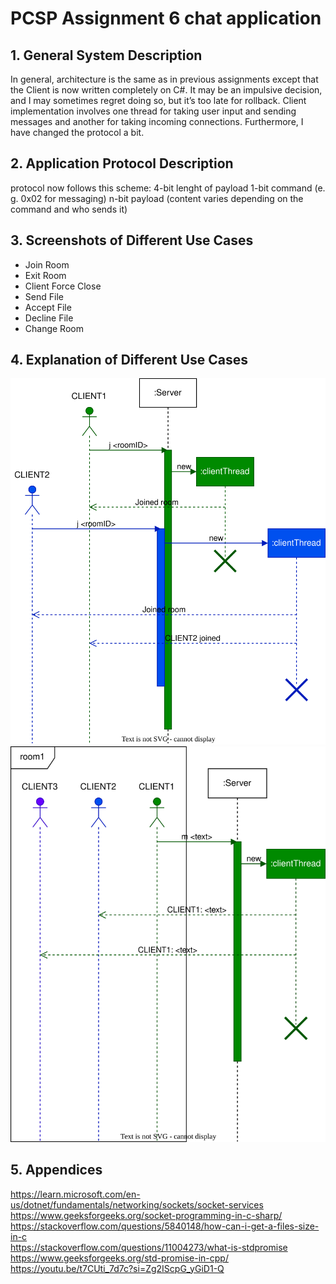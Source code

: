 # PCSP Assignment 6 chat application

## 1. General System Description
In general, architecture is the same as in previous assignments except that the Client is now written completely on C#. 
It may be an impulsive decision, and I may sometimes regret doing so, but it’s too late for rollback. 
Client implementation involves one thread for taking user input and sending messages and another for taking incoming connections. 
Furthermore, I have changed the protocol a bit.
## 2. Application Protocol Description
protocol now follows this scheme: 
4-bit lenght of payload
1-bit command (e. g. 0x02 for messaging)
n-bit payload (content varies depending on the command and who sends it)
## 3. Screenshots of Different Use Cases
- Join Room
- Exit Room
- Client Force Close
- Send File
- Accept File
- Decline File
- Change Room

## 4. Explanation of Different Use Cases
![JoinRoomUML](resources/JoinRoom.drawio.svg)
![MessageUML](resources/Message.drawio.svg)

## 5. Appendices
https://learn.microsoft.com/en-us/dotnet/fundamentals/networking/sockets/socket-services <br>
https://www.geeksforgeeks.org/socket-programming-in-c-sharp/ <br>
https://stackoverflow.com/questions/5840148/how-can-i-get-a-files-size-in-c <br>
https://stackoverflow.com/questions/11004273/what-is-stdpromise <br>
https://www.geeksforgeeks.org/std-promise-in-cpp/ <br>
https://youtu.be/t7CUti_7d7c?si=Zg2IScpG_yGiD1-Q <br>
